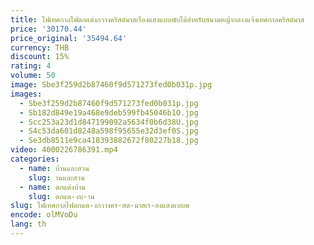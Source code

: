 ```yaml
---
title: ไฟเทศกาลไฟตกแต่งกวางคริสต์มาสเรืองแสงแบบพับได้สำหรับสนามหญ้ากลางแจ้งเทศกาลคริสต์มาส
price: '30170.44'
price_original: '35494.64'
currency: THB
discount: 15%
rating: 4
volume: 50
image: Sbe3f259d2b87460f9d571273fed0b031p.jpg
images:
  - Sbe3f259d2b87460f9d571273fed0b031p.jpg
  - Sb182d849e19a468e9deb599fb45046b1O.jpg
  - Scc253a23d1d847199092a5634f0b6d38U.jpg
  - S4c53da601d8248a598f95655e32d3ef0S.jpg
  - Se3db8511e9ca418393882672f80227b18.jpg
video: 4000226786391.mp4
categories:
  - name: บ้านและสวน
    slug: านและสวน
  - name: ตกแต่งบ้าน
    slug: ตกแต-งบ-าน
slug: ไฟเทศกาลไฟตกแต-งกวางคร-สต-มาสเร-องแสงแบบพ
encode: olMVoDu
lang: th
---
```

  